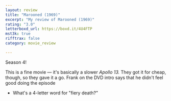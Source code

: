 ```yaml
---
layout: review
title: "Marooned (1969)"
excerpt: "My review of Marooned (1969)"
rating: "3.0"
letterboxd_url: https://boxd.it/4U4FTP
mst3k: true
rifftrax: false
category: movie_review

---
```


Season 4!

This is a fine movie — it's basically a slower <i>Apollo 13. </i>They got it for cheap, though, so they gave it a go. Frank on the DVD intro says that he didn't feel good doing the episode

* What's a 4-letter word for "fiery death?"